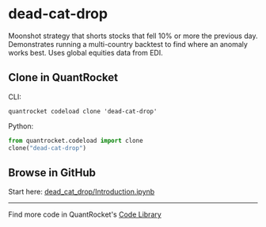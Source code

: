 # dead-cat-drop

Moonshot strategy that shorts stocks that fell 10% or more the previous day. Demonstrates running a multi-country backtest to find where an anomaly works best. Uses global equities data from EDI.

## Clone in QuantRocket

CLI:

```shell
quantrocket codeload clone 'dead-cat-drop'
```

Python:

```python
from quantrocket.codeload import clone
clone("dead-cat-drop")
```

## Browse in GitHub

Start here: [dead_cat_drop/Introduction.ipynb](dead_cat_drop/Introduction.ipynb)

***

Find more code in QuantRocket's [Code Library](https://www.quantrocket.com/code/)
